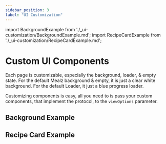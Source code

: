 ```yaml
---
sidebar_position: 3
label: "UI Customization"
---
```

import BackgroundExample from './_ui-customization/BackgroundExample.md';
import RecipeCardExample from './_ui-customization/RecipeCardExample.md';

# Custom UI Components

Each page is customizable, especially the background, loader, & empty state.
For the default Mealz background & empty, it is just a clear white background.
For the default Loader, it just a blue progress loader.

Customizing components is easy, all you need to is pass your custom components, that implement the protocol, to the `viewOptions` parameter.

## Background Example

<BackgroundExample />

## Recipe Card Example

<RecipeCardExample />